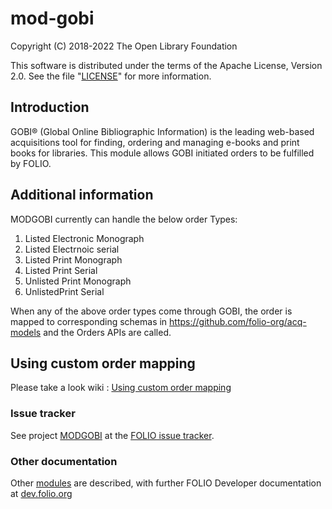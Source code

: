 # mod-gobi

Copyright (C) 2018-2022 The Open Library Foundation

This software is distributed under the terms of the Apache License,
Version 2.0. See the file "[LICENSE](LICENSE)" for more information.

## Introduction

GOBI® (Global Online Bibliographic Information) is the leading web-based
acquisitions tool for finding, ordering and managing e-books and print books
for libraries. This module allows GOBI initiated orders to be fulfilled by
FOLIO.

## Additional information
MODGOBI currently can handle the below order Types:
1. Listed Electronic Monograph
2. Listed Electrnoic serial
3. Listed Print Monograph
4. Listed Print Serial
5. Unlisted Print Monograph
6. UnlistedPrint Serial

When any of the above order types come through GOBI, the order is mapped to corresponding schemas in https://github.com/folio-org/acq-models
and the Orders APIs are called. 

## Using custom order mapping
Please take a look wiki : [Using custom order mapping](https://wiki.folio.org/display/DD/GOBI+-+Overriding+default+Mapping)


### Issue tracker

See project [MODGOBI](https://issues.folio.org/browse/MODGOBI)
at the [FOLIO issue tracker](https://dev.folio.org/guidelines/issue-tracker).

### Other documentation

Other [modules](https://dev.folio.org/source-code/#server-side) are described,
with further FOLIO Developer documentation at
[dev.folio.org](https://dev.folio.org/)
